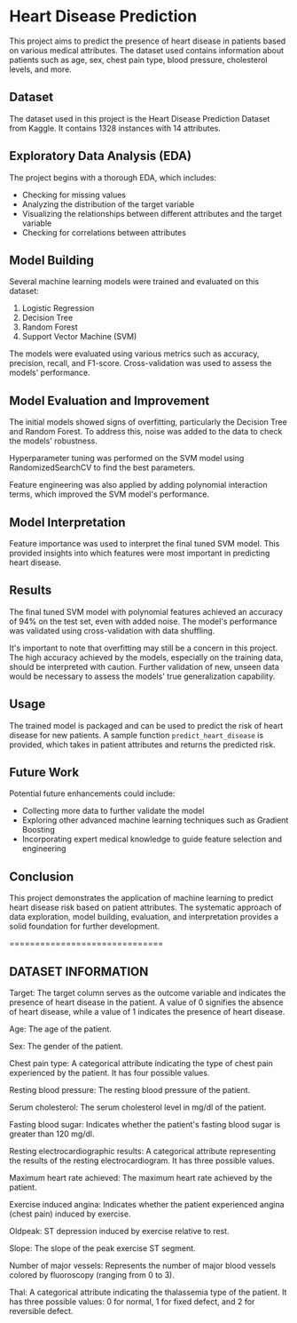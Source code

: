 # Heart Disease Prediction

This project aims to predict the presence of heart disease in patients based on various medical attributes. The dataset used contains information about patients such as age, sex, chest pain type, blood pressure, cholesterol levels, and more.

## Dataset

The dataset used in this project is the Heart Disease Prediction Dataset from Kaggle. It contains 1328 instances with 14 attributes.

## Exploratory Data Analysis (EDA)

The project begins with a thorough EDA, which includes:
- Checking for missing values
- Analyzing the distribution of the target variable
- Visualizing the relationships between different attributes and the target variable
- Checking for correlations between attributes

## Model Building

Several machine learning models were trained and evaluated on this dataset:
1. Logistic Regression
2. Decision Tree
3. Random Forest
4. Support Vector Machine (SVM)

The models were evaluated using various metrics such as accuracy, precision, recall, and F1-score. Cross-validation was used to assess the models' performance.

## Model Evaluation and Improvement

The initial models showed signs of overfitting, particularly the Decision Tree and Random Forest. To address this, noise was added to the data to check the models' robustness.

Hyperparameter tuning was performed on the SVM model using RandomizedSearchCV to find the best parameters. 

Feature engineering was also applied by adding polynomial interaction terms, which improved the SVM model's performance.

## Model Interpretation

Feature importance was used to interpret the final tuned SVM model. This provided insights into which features were most important in predicting heart disease.

## Results

The final tuned SVM model with polynomial features achieved an accuracy of 94% on the test set, even with added noise. The model's performance was validated using cross-validation with data shuffling.

It's important to note that overfitting may still be a concern in this project. The high accuracy achieved by the models, especially on the training data, should be interpreted with caution. 
Further validation of new, unseen data would be necessary to assess the models' true generalization capability.

## Usage

The trained model is packaged and can be used to predict the risk of heart disease for new patients. A sample function `predict_heart_disease` is provided, which takes in patient attributes and returns the predicted risk.

## Future Work

Potential future enhancements could include:
- Collecting more data to further validate the model
- Exploring other advanced machine learning techniques such as Gradient Boosting
- Incorporating expert medical knowledge to guide feature selection and engineering

## Conclusion

This project demonstrates the application of machine learning to predict heart disease risk based on patient attributes. The systematic approach of data exploration, model building, evaluation, and interpretation provides a solid foundation for further development.


==============================
## DATASET INFORMATION

Target: The target column serves as the outcome variable and indicates the presence of heart disease in the patient. A value of 0 signifies the absence of heart disease, while a value of 1 indicates the presence of heart disease.

Age: The age of the patient.

Sex: The gender of the patient.

Chest pain type: A categorical attribute indicating the type of chest pain experienced by the patient. It has four possible values.

Resting blood pressure: The resting blood pressure of the patient.

Serum cholesterol: The serum cholesterol level in mg/dl of the patient.

Fasting blood sugar: Indicates whether the patient's fasting blood sugar is greater than 120 mg/dl.

Resting electrocardiographic results: A categorical attribute representing the results of the resting electrocardiogram. It has three possible values.

Maximum heart rate achieved: The maximum heart rate achieved by the patient.

Exercise induced angina: Indicates whether the patient experienced angina (chest pain) induced by exercise.

Oldpeak: ST depression induced by exercise relative to rest.

Slope: The slope of the peak exercise ST segment.

Number of major vessels: Represents the number of major blood vessels colored by fluoroscopy (ranging from 0 to 3).

Thal: A categorical attribute indicating the thalassemia type of the patient. It has three possible values: 0 for normal, 1 for fixed defect, and 2 for reversible defect.
